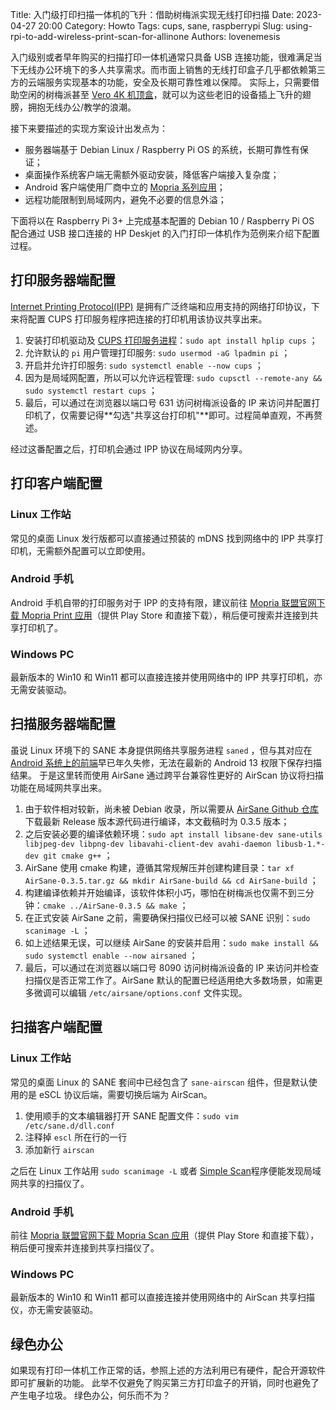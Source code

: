 Title: 入门级打印扫描一体机的飞升：借助树梅派实现无线打印扫描
Date: 2023-04-27 20:00
Category: Howto
Tags: cups, sane, raspberrypi
Slug: using-rpi-to-add-wireless-print-scan-for-allinone
Authors: lovenemesis

入门级别或者早年购买的扫描打印一体机通常只具备 USB 连接功能，很难满足当下无线办公环境下的多人共享需求。而市面上销售的无线打印盒子几乎都依赖第三方的云端服务实现基本的功能，安全及长期可靠性难以保障。
实际上，只需要借助空闲的树梅派甚至 [Vero 4K 机顶盒](https://linuxtoy.org/archives/osmc-vero-4k-review.html)，就可以为这些老旧的设备插上飞升的翅膀，拥抱无线办公/教学的浪潮。

接下来要描述的实现方案设计出发点为：

* 服务器端基于 Debian Linux / Raspberry Pi OS 的系统，长期可靠性有保证；
* 桌面操作系统客户端无需额外驱动安装，降低客户端接入复杂度；
* Android 客户端使用厂商中立的 [Mopria 系列应用](https://mopria.org/)；
* 远程功能限制到局域网内，避免不必要的信息外溢；

下面将以在 Raspberry Pi 3+ 上完成基本配置的 Debian 10 / Raspberry Pi OS 配合通过 USB 接口连接的 HP Deskjet 的入门打印一体机作为范例来介绍下配置过程。

## 打印服务器端配置 ##

[Internet Printing Protocol(IPP)](https://www.pwg.org/ipp/) 是拥有广泛终端和应用支持的网络打印协议，下来将配置 CUPS 打印服务程序把连接的打印机用该协议共享出来。

1. 安装打印机驱动及 [CUPS 打印服务进程](https://openprinting.github.io/cups/)：`sudo apt install hplip cups` ；
2. 允许默认的 `pi` 用户管理打印服务: `sudo usermod -aG lpadmin pi` ；
3. 开启并允许打印服务: `sudo systemctl enable --now cups` ；
4. 因为是局域网配置，所以可以允许远程管理: `sudo cupsctl --remote-any && sudo systemctl restart cups` ；
5. 最后，可以通过在浏览器以端口号 631 访问树梅派设备的 IP 来访问并配置打印机了，仅需要记得**勾选"共享这台打印机"**即可。过程简单直观，不再赘述。

经过这番配置之后，打印机会通过 IPP 协议在局域网内分享。

## 打印客户端配置 ##

### Linux 工作站 ###

常见的桌面 Linux 发行版都可以直接通过预装的 mDNS 找到网络中的 IPP 共享打印机，无需额外配置可以立即使用。

### Android 手机 ###

Android 手机自带的打印服务对于 IPP 的支持有限，建议前往 [Mopria 联盟官网下载 Mopria Print 应用](https://mopria.org/print-from-android)（提供 Play Store 和直接下载），稍后便可搜索并连接到共享打印机了。

### Windows PC ###

最新版本的 Win10 和 Win11 都可以直接连接并使用网络中的 IPP 共享打印机，亦无需安装驱动。

## 扫描服务器端配置 ##

虽说 Linux 环境下的 SANE 本身提供网络共享服务进程 `saned` ，但与其对应在 [Android 系统上的前端](https://play.google.com/store/apps/details?id=com.sane.droid)早已年久失修，无法在最新的 Android 13 权限下保存扫描结果。
于是这里转而使用 AirSane 通过跨平台兼容性更好的 AirScan 协议将扫描功能在局域网共享出来。

1. 由于软件相对较新，尚未被 Debian 收录，所以需要从 [AirSane Github 仓库](https://github.com/SimulPiscator/AirSane/releases)下载最新 Release 版本源代码进行编译，本文截稿时为 0.3.5 版本；
2. 之后安装必要的编译依赖环境：`sudo apt install libsane-dev sane-utils libjpeg-dev libpng-dev libavahi-client-dev avahi-daemon libusb-1.*-dev git cmake g++` ；
3. AirSane 使用 cmake 构建，遵循其常规解压并创建构建目录：`tar xf AirSane-0.3.5.tar.gz && mkdir AirSane-build && cd AirSane-build` ；
4. 构建编译依赖并开始编译，该软件体积小巧，哪怕在树梅派也仅需不到三分钟：`cmake ../AirSane-0.3.5 && make` ；
5. 在正式安装 AirSane 之前，需要确保扫描仪已经可以被 SANE 识别：`sudo scanimage -L` ；
6. 如上述结果无误，可以继续 AirSane 的安装并启用：`sudo make install && sudo systemctl enable --now airsaned` ；
7. 最后，可以通过在浏览器以端口号 8090 访问树梅派设备的 IP 来访问并检查扫描仪是否正常工作了。AirSane 默认的配置已经适用绝大多数场景，如需更多微调可以编辑 `/etc/airsane/options.conf` 文件实现。

## 扫描客户端配置 ##

### Linux 工作站 ###

常见的桌面 Linux 的 SANE 套间中已经包含了 `sane-airscan` 组件，但是默认使用的是 eSCL 协议后端，需要切换后端为 AirScan。

1. 使用顺手的文本编辑器打开 SANE 配置文件：`sudo vim /etc/sane.d/dll.conf`
2. 注释掉 `escl` 所在行的一行
3. 添加新行 `airscan`

之后在 Linux 工作站用 `sudo scanimage -L` 或者 [Simple Scan](https://gitlab.gnome.org/GNOME/simple-scan)程序便能发现局域网共享的扫描仪了。

### Android 手机 ###

前往 [Mopria 联盟官网下载 Mopria Scan 应用](https://mopria.org/scan-to-android)（提供 Play Store 和直接下载），稍后便可搜索并连接到共享扫描仪了。

### Windows PC ###

最新版本的 Win10 和 Win11 都可以直接连接并使用网络中的 AirScan 共享扫描仪，亦无需安装驱动。

## 绿色办公 ##

如果现有打印一体机工作正常的话，参照上述的方法利用已有硬件，配合开源软件即可扩展新的功能。
此举不仅避免了购买第三方打印盒子的开销，同时也避免了产生电子垃圾。
绿色办公，何乐而不为？

